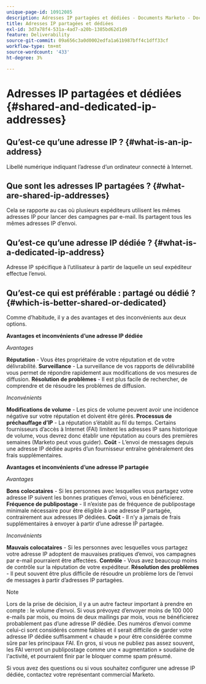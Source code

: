```yaml
---
unique-page-id: 10912085
description: Adresses IP partagées et dédiées - Documents Marketo - Documentation du produit
title: Adresses IP partagées et dédiées
exl-id: 3d7a78f4-531a-4ad7-a20b-1385bd62d1d9
feature: Deliverability
source-git-commit: 09a656c3a0d0002edfa1a61b987bff4c1dff33cf
workflow-type: tm+mt
source-wordcount: '433'
ht-degree: 3%

---
```


# Adresses IP partagées et dédiées {#shared-and-dedicated-ip-addresses}

## Qu’est-ce qu’une adresse IP ? {#what-is-an-ip-address}

Libellé numérique indiquant l’adresse d’un ordinateur connecté à Internet.

## Que sont les adresses IP partagées ? {#what-are-shared-ip-addresses}

Cela se rapporte au cas où plusieurs expéditeurs utilisent les mêmes adresses IP pour lancer des campagnes par e-mail. Ils partagent tous les mêmes adresses IP d’envoi.

## Qu’est-ce qu’une adresse IP dédiée ? {#what-is-a-dedicated-ip-address}

Adresse IP spécifique à l’utilisateur à partir de laquelle un seul expéditeur effectue l’envoi.

## Qu’est-ce qui est préférable : partagé ou dédié ? {#which-is-better-shared-or-dedicated}

Comme d’habitude, il y a des avantages et des inconvénients aux deux options.

**Avantages et inconvénients d’une adresse IP dédiée**

_Avantages_

**Réputation** - Vous êtes propriétaire de votre réputation et de votre délivrabilité.
**Surveillance** - La surveillance de vos rapports de délivrabilité vous permet de répondre rapidement aux modifications de vos mesures de diffusion.
**Résolution de problèmes** - Il est plus facile de rechercher, de comprendre et de résoudre les problèmes de diffusion.

_Inconvénients_

**Modifications de volume** - Les pics de volume peuvent avoir une incidence négative sur votre réputation et doivent être gérés.
**Processus de préchauffage d’IP** - La réputation s’établit au fil du temps. Certains fournisseurs d’accès à Internet (FAI) limitent les adresses IP sans historique de volume, vous devrez donc établir une réputation au cours des premières semaines (Marketo peut vous guider).
**Coût** - L’envoi de messages depuis une adresse IP dédiée auprès d’un fournisseur entraîne généralement des frais supplémentaires.

**Avantages et inconvénients d’une adresse IP partagée**

_Avantages_

**Bons colocataires** - Si les personnes avec lesquelles vous partagez votre adresse IP suivent les bonnes pratiques d’envoi, vous en bénéficierez.
**Fréquence de publipostage** - Il n’existe pas de fréquence de publipostage minimale nécessaire pour être éligible à une adresse IP partagée, contrairement aux adresses IP dédiées.
**Coût** - Il n’y a jamais de frais supplémentaires à envoyer à partir d’une adresse IP partagée.

_Inconvénients_

**Mauvais colocataires** - Si les personnes avec lesquelles vous partagez votre adresse IP adoptent de mauvaises pratiques d’envoi, vos campagnes par e-mail pourraient être affectées.
**Contrôle** - Vous avez beaucoup moins de contrôle sur la réputation de votre expéditeur.
**Résolution des problèmes** - Il peut souvent être plus difficile de résoudre un problème lors de l’envoi de messages à partir d’adresses IP partagées.

>[!NOTE]
>
>Lors de la prise de décision, il y a un autre facteur important à prendre en compte : le volume d’envoi. Si vous prévoyez d’envoyer moins de 100 000 e-mails par mois, ou moins de deux mailings par mois, vous ne bénéficierez probablement pas d’une adresse IP dédiée. Des numéros d’envoi comme celui-ci sont considérés comme faibles et il serait difficile de garder votre adresse IP dédiée suffisamment « chaude » pour être considérée comme sûre par les principaux FAI. En gros, si vous ne publiez pas assez souvent, les FAI verront un publipostage comme une « augmentation » soudaine de l&#39;activité, et pourraient finir par le bloquer comme spam présumé.

Si vous avez des questions ou si vous souhaitez configurer une adresse IP dédiée, contactez votre représentant commercial Marketo.
